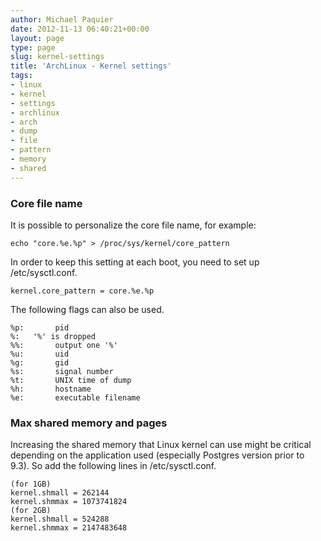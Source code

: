 ```yaml
---
author: Michael Paquier
date: 2012-11-13 06:40:21+00:00
layout: page
type: page
slug: kernel-settings
title: 'ArchLinux - Kernel settings'
tags:
- linux
- kernel
- settings
- archlinux
- arch
- dump
- file
- pattern
- memory
- shared
---
```


### Core file name

It is possible to personalize the core file name, for example:

    echo "core.%e.%p" > /proc/sys/kernel/core_pattern

In order to keep this setting at each boot, you need to set up /etc/sysctl.conf.

    kernel.core_pattern = core.%e.%p

The following flags can also be used.

    %p:       pid
    %:   '%' is dropped
    %%:       output one '%'
    %u:       uid
    %g:       gid
    %s:       signal number
    %t:       UNIX time of dump
    %h:       hostname
    %e:       executable filename

### Max shared memory and pages

Increasing the shared memory that Linux kernel can use might be critical depending on the application used (especially Postgres version prior to 9.3). So add the following lines in /etc/sysctl.conf.

    (for 1GB)
    kernel.shmall = 262144
    kernel.shmmax = 1073741824
    (for 2GB)
    kernel.shmall = 524288
    kernel.shmmax = 2147483648
